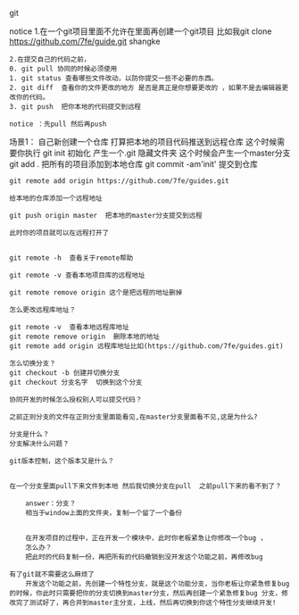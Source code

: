 git

notice
    1.在一个git项目里面不允许在里面再创建一个git项目
比如我git clone https://github.com/7fe/guide.git  shangke

    2.在提交自己的代码之前，
    0. git pull 协同的时候必须使用
    1. git status 查看哪些文件改动，以防你提交一些不必要的东西。
    2. git diff  查看你的文件更改的地方 是否是真正是你想要更改的 ，如果不是去编辑器更改你的代码。
    3. git push  把你本地的代码提交到远程

    notice ：先pull 然后再push

场景1：
自己新创建一个仓库
    打算把本地的项目代码推送到远程仓库
    这个时候需要你执行
    git init  初始化 产生一个.git 隐藏文件夹 这个时候会产生一个master分支
    git add . 把所有的项目添加到本地仓库
    git commit -am'init' 提交到仓库

    git remote add origin https://github.com/7fe/guides.git

    给本地的仓库添加一个远程地址

    git push origin master  把本地的master分支提交到远程

    此时你的项目就可以在远程打开了


    git remote -h  查看关于remote帮助

    git remote -v 查看本地项目库的远程地址

    git remote remove origin 这个是把远程的地址删掉

    怎么更改远程库地址？

    git remote -v  查看本地远程库地址
    git remote remove origin  删除本地的地址
    git remote add origin 远程库地址比如(https://github.com/7fe/guides.git)

    怎么切换分支？
    git checkout -b 创建并切换分支
    git checkout 分支名字  切换到这个分支

    协同开发的时候怎么授权别人可以提交代码？

    之前正则分支的文件在正则分支里面能看见,在master分支里面看不见,这是为什么?

    分支是什么？
    分支解决什么问题？

    git版本控制，这个版本又是什么？


    在一个分支里面pull下来文件到本地 然后我切换分支在pull  之前pull下来的看不到了？

        answer：分支？
        相当于window上面的文件夹，复制一个留了一个备份


        在开发项目的过程中，正在开发一个模块中，此时你老板紧急让你修改一个bug ，
        怎么办？
        把此时的代码复制一份，再把所有的代码撤销到没开发这个功能之前，再修改bug

    有了git就不需要这么麻烦了
        开发这个功能之前，先创建一个特性分支，就是这个功能分支，当你老板让你紧急修复bug的时候，你此时只需要把你的分支切换到master分支，然后再创建一个紧急修复bug 分支，修改完了测试好了，再合并到master主分支，上线，然后再切换到你这个特性分支继续开发!
